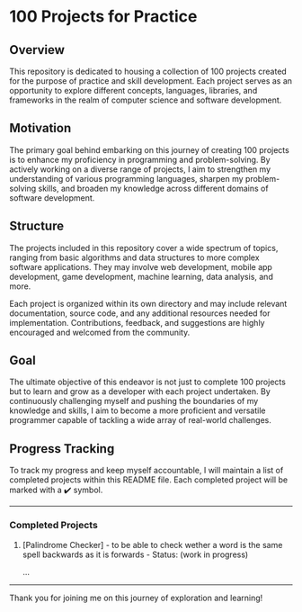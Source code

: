 # 100 Projects for Practice

## Overview

This repository is dedicated to housing a collection of 100 projects created for the purpose of practice and skill development. Each project serves as an opportunity to explore different concepts, languages, libraries, and frameworks in the realm of computer science and software development.

## Motivation

The primary goal behind embarking on this journey of creating 100 projects is to enhance my proficiency in programming and problem-solving. By actively working on a diverse range of projects, I aim to strengthen my understanding of various programming languages, sharpen my problem-solving skills, and broaden my knowledge across different domains of software development.

## Structure

The projects included in this repository cover a wide spectrum of topics, ranging from basic algorithms and data structures to more complex software applications. They may involve web development, mobile app development, game development, machine learning, data analysis, and more.

Each project is organized within its own directory and may include relevant documentation, source code, and any additional resources needed for implementation. Contributions, feedback, and suggestions are highly encouraged and welcomed from the community.

## Goal

The ultimate objective of this endeavor is not just to complete 100 projects but to learn and grow as a developer with each project undertaken. By continuously challenging myself and pushing the boundaries of my knowledge and skills, I aim to become a more proficient and versatile programmer capable of tackling a wide array of real-world challenges.

## Progress Tracking

To track my progress and keep myself accountable, I will maintain a list of completed projects within this README file. Each completed project will be marked with a ✔️ symbol.

---

### Completed Projects
1. [Palindrome Checker] - to be able to check wether a word is the same  spell backwards as it is forwards  - Status: (work in progress)

   ...
   
---

Thank you for joining me on this journey of exploration and learning!

